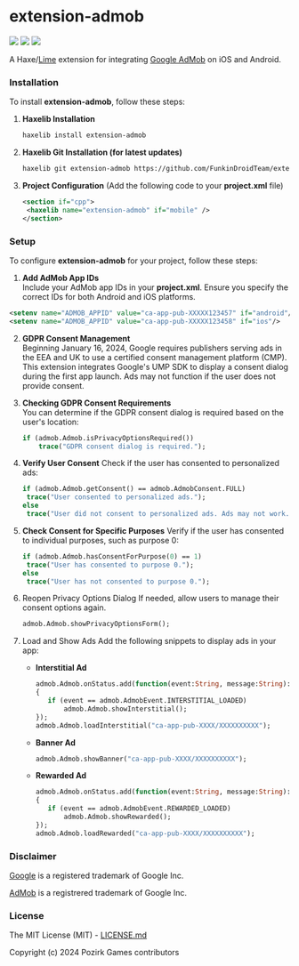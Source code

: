 # extension-admob

![](https://img.shields.io/github/repo-size/FunkinDroidTeam/extension-admob) ![](https://badgen.net/github/open-issues/FunkinDroidTeam/extension-admob) ![](https://badgen.net/badge/license/MIT/green)

A Haxe/[Lime](https://lime.openfl.org) extension for integrating [Google AdMob](https://admob.google.com/home) on iOS and Android.

### Installation

To install **extension-admob**, follow these steps:

1. **Haxelib Installation**
   ```bash
   haxelib install extension-admob
   ```
2. **Haxelib Git Installation (for latest updates)**
   ```bash
   haxelib git extension-admob https://github.com/FunkinDroidTeam/extension-admob.git
   ```
3. **Project Configuration** (Add the following code to your **project.xml** file)
   ```xml
   <section if="cpp">
   	<haxelib name="extension-admob" if="mobile" />
   </section>
   ```

### Setup

To configure **extension-admob** for your project, follow these steps:

1. **Add AdMob App IDs**  
   Include your AdMob app IDs in your **project.xml**. Ensure you specify the correct IDs for both Android and iOS platforms.

```xml
<setenv name="ADMOB_APPID" value="ca-app-pub-XXXXX123457" if="android"/>
<setenv name="ADMOB_APPID" value="ca-app-pub-XXXXX123458" if="ios"/>
```

2. **GDPR Consent Management**  
   Beginning January 16, 2024, Google requires publishers serving ads in the EEA and UK to use a certified consent management platform (CMP). This extension integrates Google's UMP SDK to display a consent dialog during the first app launch. Ads may not function if the user does not provide consent.

3. **Checking GDPR Consent Requirements**  
   You can determine if the GDPR consent dialog is required based on the user's location:
   ```haxe
   if (admob.Admob.isPrivacyOptionsRequired())
       trace("GDPR consent dialog is required.");
   ```

4. **Verify User Consent**
   Check if the user has consented to personalized ads:
   ```haxe
   if (admob.Admob.getConsent() == admob.AdmobConsent.FULL)
    trace("User consented to personalized ads.");
   else
    trace("User did not consent to personalized ads. Ads may not work.");
   ```

5. **Check Consent for Specific Purposes**
   Verify if the user has consented to individual purposes, such as purpose 0:
   ```haxe
   if (admob.Admob.hasConsentForPurpose(0) == 1)
    trace("User has consented to purpose 0.");
   else
    trace("User has not consented to purpose 0.");
   ```
7. Reopen Privacy Options Dialog
   If needed, allow users to manage their consent options again.
   ```haxe
   admob.Admob.showPrivacyOptionsForm();
   ```
8. Load and Show Ads
   Add the following snippets to display ads in your app:

   - **Interstitial Ad**
     ```haxe
     admob.Admob.onStatus.add(function(event:String, message:String):Void
     {
     	if (event == admob.AdmobEvent.INTERSTITIAL_LOADED)
     		admob.Admob.showInterstitial();
     });
     admob.Admob.loadInterstitial("ca-app-pub-XXXX/XXXXXXXXXX");
     ```

   - **Banner Ad**
     ```haxe
     admob.Admob.showBanner("ca-app-pub-XXXX/XXXXXXXXXX");
     ```

   - **Rewarded Ad**
     ```haxe
     admob.Admob.onStatus.add(function(event:String, message:String):Void
     {
     	if (event == admob.AdmobEvent.REWARDED_LOADED)
     		admob.Admob.showRewarded();
     });
     admob.Admob.loadRewarded("ca-app-pub-XXXX/XXXXXXXXXX");
     ```

### Disclaimer

[Google](http://unibrander.com/united-states/140279US/google.html) is a registered trademark of Google Inc.

[AdMob](http://unibrander.com/united-states/479956US/admob.html) is a registrered trademark of Google Inc.

### License

The MIT License (MIT) - [LICENSE.md](LICENSE.md)

Copyright (c) 2024 Pozirk Games contributors
